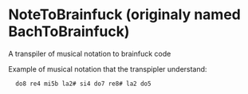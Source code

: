 # NoteToBrainfuck (originaly named BachToBrainfuck)
A transpiler of musical notation to brainfuck code

Example of musical notation that the transpipler understand:

	  do8 re4 mi5b la2# si4 do7 re8# la2 do5
